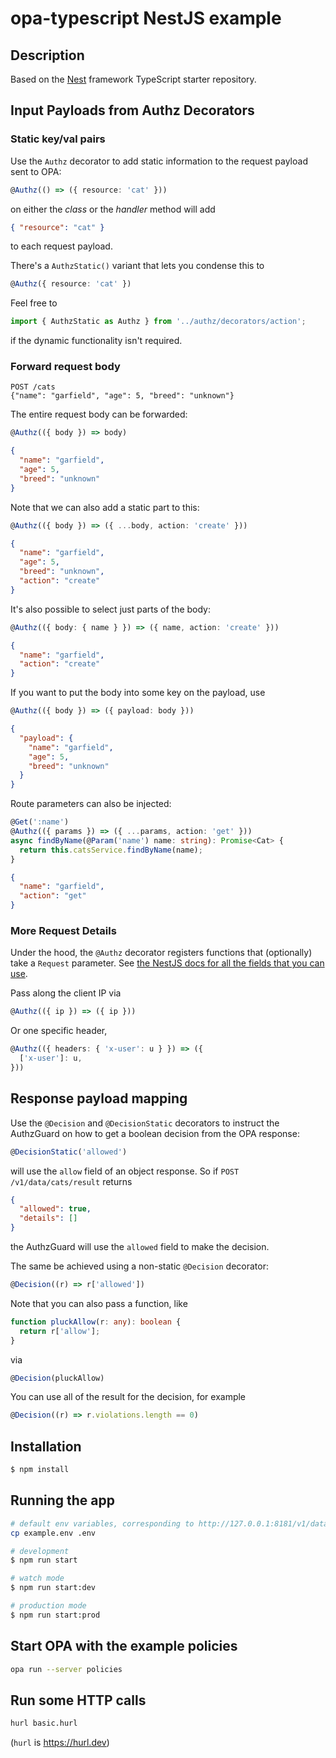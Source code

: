 # opa-typescript NestJS example

## Description

Based on the [Nest](https://github.com/nestjs/nest) framework TypeScript starter repository.

## Input Payloads from Authz Decorators

### Static key/val pairs

Use the `Authz` decorator to add static information to the request payload sent to OPA:

```ts
@Authz(() => ({ resource: 'cat' }))
```

on either the _class_ or the _handler_ method will add

```json
{ "resource": "cat" }
```

to each request payload.

There's a `AuthzStatic()` variant that lets you condense this to

```ts
@Authz({ resource: 'cat' })
```

Feel free to

```ts
import { AuthzStatic as Authz } from '../authz/decorators/action';
```

if the dynamic functionality isn't required.

### Forward request body

```http
POST /cats
{"name": "garfield", "age": 5, "breed": "unknown"}
```

The entire request body can be forwarded:

```ts
@Authz(({ body }) => body)
```

```json
{
  "name": "garfield",
  "age": 5,
  "breed": "unknown"
}
```

Note that we can also add a static part to this:

```ts
@Authz(({ body }) => ({ ...body, action: 'create' }))
```

```json
{
  "name": "garfield",
  "age": 5,
  "breed": "unknown",
  "action": "create"
}
```

It's also possible to select just parts of the body:

```ts
@Authz(({ body: { name } }) => ({ name, action: 'create' }))
```

```json
{
  "name": "garfield",
  "action": "create"
}
```

If you want to put the body into some key on the payload, use

```ts
@Authz(({ body }) => ({ payload: body }))
```

```json
{
  "payload": {
    "name": "garfield",
    "age": 5,
    "breed": "unknown"
  }
}
```

Route parameters can also be injected:

```ts
@Get(':name')
@Authz(({ params }) => ({ ...params, action: 'get' }))
async findByName(@Param('name') name: string): Promise<Cat> {
  return this.catsService.findByName(name);
}
```

```json
{
  "name": "garfield",
  "action": "get"
}
```

### More Request Details

Under the hood, the `@Authz` decorator registers functions that (optionally) take a `Request` parameter.
See [the NestJS docs for all the fields that you can use](https://docs.nestjs.com/controllers#request-object).

Pass along the client IP via

```ts
@Authz(({ ip }) => ({ ip }))
```

Or one specific header,

```ts
@Authz(({ headers: { 'x-user': u } }) => ({
  ['x-user']: u,
}))
```

## Response payload mapping

Use the `@Decision` and `@DecisionStatic` decorators to instruct the AuthzGuard on how to get a boolean decision from the OPA response:

```ts
@DecisionStatic('allowed')
```

will use the `allow` field of an object response. So if `POST /v1/data/cats/result` returns

```json
{
  "allowed": true,
  "details": []
}
```

the AuthzGuard will use the `allowed` field to make the decision.

The same be achieved using a non-static `@Decision` decorator:

```ts
@Decision((r) => r['allowed'])
```

Note that you can also pass a function, like

```ts
function pluckAllow(r: any): boolean {
  return r['allow'];
}
```

via

```ts
@Decision(pluckAllow)
```

You can use all of the result for the decision, for example

```ts
@Decision((r) => r.violations.length == 0)
```

## Installation

```bash
$ npm install
```

## Running the app

```bash
# default env variables, corresponding to http://127.0.0.1:8181/v1/data/cats/allow
cp example.env .env

# development
$ npm run start

# watch mode
$ npm run start:dev

# production mode
$ npm run start:prod
```

## Start OPA with the example policies

```bash
opa run --server policies
```

## Run some HTTP calls

```bash
hurl basic.hurl
```

(`hurl` is https://hurl.dev)
